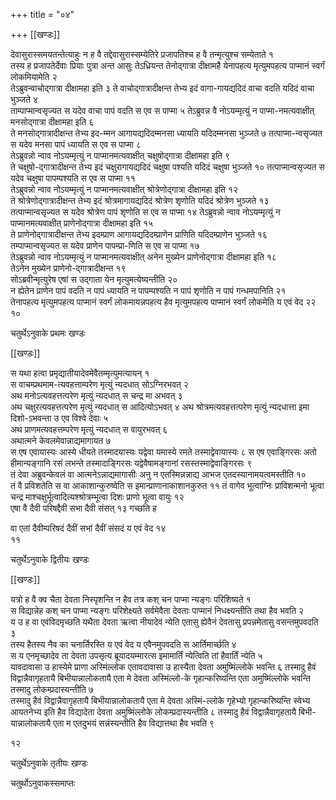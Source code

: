 +++
title = "०४"

+++
[[खण्डः]]


देवासुरास्समयतन्तेत्याहुः न ह वै तद्देवासुरास्सम्येतिरे प्रजापतिश्च ह वै
तन्मृत्युश्च सम्येताते १   
तस्य ह प्रजापतेर्देवाः प्रियाः पुत्रा अन्त आसुः
तेऽध्रियन्त तेनोद्गात्रा दीक्षामहै येनापहत्य मृत्युमपहत्य पाप्मानं
स्वर्गं लोकमियामेति २   
तेऽब्रुवन्वाचोद्गात्रा दीक्षामहा इति ३
ते वाचोद्गात्रादीक्षन्त तेभ्य इदं वागा-गायद्यदिदं वाचा वदति यदिदं वाचा
भुञ्जते ४   
ताम्पाप्मान्वसृज्यत स यदेव वाचा पापं वदति स एव स पाप्मा ५
तेऽब्रुवन्न वै नोऽयम्मृत्युं न पाप्मा-नमत्यवाक्षीत् मनसोद्गात्रा
दीक्षामहा इति ६   
ते मनसोद्गात्रादीक्षन्त तेभ्य इद-म्मन
आगायद्यदिदम्मनसा ध्यायति यदिदम्मनसा भुञ्जते ७
तत्पाप्मा-न्वसृज्यत स यदेव मनसा पापं ध्यायति स
एव स पाप्मा ८   
तेऽब्रुवन्नो न्वाव नोऽयम्मृत्युं न पाप्मानमत्यवाक्षीत्
चक्षुषोद्गात्रा दीक्षामहा इति ९   
ते चक्षुषो-द्गात्रादीक्षन्त तेभ्य इदं
चक्षुरागायद्यदिदं चक्षुषा पश्यति यदिदं चक्षुषा भुञ्जते १०
तत्पाप्मान्वसृज्यत स यदेव चक्षुषा पापम्पश्यति स एव स
पाप्मा ११   
तेऽब्रुवन्नो न्वाव नोऽयम्मृत्युं न पाप्मानमत्यवाक्षीत्
श्रोत्रेणोद्गात्रा दीक्षामहा इति १२   
ते
श्रोत्रेणोद्गात्रादीक्षन्त
तेभ्य इदं श्रोत्रमागायद्यदिदं श्रोत्रेण शृणोति यदिदं श्रोत्रेण भुञ्जते
१३   
तत्पाप्मान्वसृज्यत स यदेव श्रोत्रेण पापं शृणोति स एव स पाप्मा १४
तेऽब्रुवन्नो न्वाव नोऽयम्मृत्युं न पाप्मानमत्यवाक्षीत्
प्राणेनोद्गात्रा दीक्षामहा इति १५   
ते
प्राणेनोद्गात्रादीक्षन्त तेभ्य इदम्प्राण आगायद्यदिदम्प्राणेन
प्राणिति यदिदम्प्राणेन भुञ्जते १६   
तम्पाप्मान्वसृज्यत स यदेव
प्राणेन पापम्प्रा-णिति स एव स पाप्मा १७   
तेऽब्रुवन्नो न्वाव
नोऽयम्मृत्युं न पाप्मानमत्यवाक्षीत् अनेन मुख्येन
प्राणेनोद्गात्रा दीक्षामहा इति १८   
तेऽनेन
मुख्येन प्राणेनो-द्गात्रादीक्षन्त १९   
सोऽब्रवीन्मृत्युरेष एषां स उद्गाता
येन मृत्युमत्येष्यन्तीति २०   
न ह्येतेन प्राणेन पापं वदति न पापं ध्यायति
न पापम्पश्यति न पापं शृणोति न पापं गन्धमपानिति २१   
तेनापहत्य मृत्युमपहत्य
पाप्मानं स्वर्गं लोकमायन्नपहत्य हैव मृत्युमपहत्य पाप्मानं स्वर्गं लोकमेति य एवं वेद २२   
१०   


चतुर्थेऽनुवाके प्रथमः खण्डः

[[खण्डः]] 

 

स यथा हत्वा प्रमृद्यातीयादेवमेवैतम्मृत्युमत्यायन् १   
स
वाचम्प्रथमाम-त्यवहत्ताम्परेण मृत्युं
न्यदधात् सोऽग्निरभवत् २   
अथ मनोऽत्यवहत्तत्परेण मृत्युं न्यदधात् स चन्द्र
मा अभवत् ३   
अथ चक्षुरत्यवहत्तत्परेण मृत्युं न्यदधात् स आदित्योऽभवत् ४
अथ श्रोत्रमत्यवहत्तत्परेण मृत्युं न्यदधात्ता इमा दिशो-ऽभवन्ता उ एव
विश्वे देवाः ५   
अथ प्राणमत्यवहत्तम्परेण मृत्युं न्यदधात् स वायुरभवत्
६   
अथात्मने केवलमेवान्नाद्यमागायत ७   
स एष एवायास्यः आस्ये धीयते
तस्मादयास्यः यद्वेवा यमास्ये रमते तस्माद्वेवायास्यः ८
स एष एवाङ्गिरसः अतो हीमान्यङ्गानि रसं लभन्ते तस्मादाङ्गिरसः
यद्वेवैषामङ्गानां रसस्तस्माद्वेवाङ्गिरसः ९   
तं देवा
अब्रुवन्केवलं वा आत्मनेऽन्नाद्यमागासीः अनु न एतस्मिन्नन्नाद्य आभज
एतदस्यानामयत्वमस्तीति १०   
तं वै प्रविशतेति स वा
आकाशान्कुरुष्वेति स इमान्प्राणानाकाशानकुरुत ११
तं वागेव भूत्वाग्निः प्राविशन्मनो भूत्वा चन्द्र
माश्चक्षुर्भूत्वादित्यश्श्रोत्रम्भूत्वा
दिशः प्राणो भूत्वा वायुः १२   
एषा वै दैवी परिषद्दैवी सभा दैवी संसत् १३
गच्छति ह 

वा एतां दैवीम्परिषदं दैवीं सभां दैवीं संसदं य एवं वेद १४   
११   


चतुर्थेऽनुवाके द्वितीयः खण्डः

[[खण्डः]] 

 

यत्रो ह वै क्व चैता देवता निस्पृशन्ति न हैव तत्र कश् चन पाप्मा न्यङ्गः
परिशिष्यते १   
स विद्यान्नेह कश् चन पाप्मा न्यङ्गः परिशेक्ष्यते
सर्वमेवैता देवताः पाप्मानं निधक्ष्यन्तीति तथा हैव भवति २   
य उ
ह वा एवंविदमृच्छति यथैता देवता ऋत्वा नीयादेवं न्येति एतासु ह्येवैनं
देवतासु प्रपन्नमेतासु वसन्तमुपवदति ३   
तस्य हैतस्य नैव का
चनार्तिरस्ति य एवं वेद य एवैनमुपवदति स आर्तिमार्च्छति ४   
स
य एनमृच्छादेव ता देवता उपसृत्य ब्रूयादयम्मारत्स इमामार्तिं न्येत्विति
तां हैवार्तिं न्येति ५   
यावदावासा उ हास्येमे प्राणा अस्मिंल्लोक
एतावदावासा उ हास्यैता देवता अमुष्मिंल्लोके भवन्ति ६
तस्मादु हैवं विद्वान्नैवागृहतायै बिभीयान्नालोकतायै एता मे
देवता अस्मिंल्लो-के गृहान्करिष्यन्ति एता अमुष्मिंल्लोके भवन्ति
तस्मादु लोकम्प्रदास्यन्तीति ७   
तस्मादु हैवं विद्वान्नैवागृहतायै
बिभीयान्नालोकतायै एता मे देवता अस्मिं-ल्लोके
गृहेभ्यो गृहान्करिष्यन्ति स्वेभ्य आयतनेभ्य इति हैव
विद्यादेता देवता अमुष्मिंल्लोके लोकम्प्रदास्यन्तीति ८
तस्मादु हैवं विद्वान्नैवागृहतायै बिभी-यान्नालोकतायै एता म
एतदुभयं सन्नंस्यन्तीति हैव विद्यात्तथा हैव भवति ९   


१२   


चतुर्थेऽनुवाके तृतीयः खण्डः

चतुर्थोऽनुवाकस्समाप्तः 
